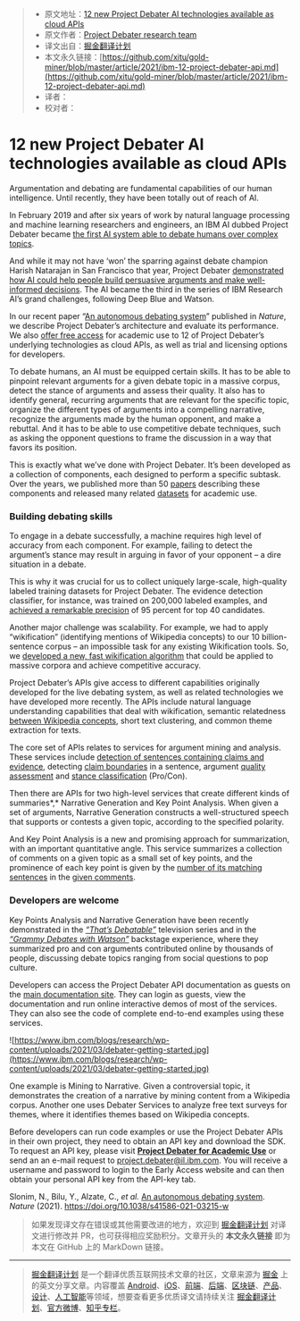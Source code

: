 > * 原文地址：[12 new Project Debater AI technologies available as cloud APIs](https://www.ibm.com/blogs/research/2021/03/project-debater-api/)
> * 原文作者：[Project Debater research team](https://www.ibm.com/blogs/research/author/project-debateril-ibm-com/)
> * 译文出自：[掘金翻译计划](https://github.com/xitu/gold-miner)
> * 本文永久链接：[https://github.com/xitu/gold-miner/blob/master/article/2021/ibm-12-project-debater-api.md](https://github.com/xitu/gold-miner/blob/master/article/2021/ibm-12-project-debater-api.md)
> * 译者：
> * 校对者：

# 12 new Project Debater AI technologies available as cloud APIs

Argumentation and debating are fundamental capabilities of our human intelligence. Until recently, they have been totally out of reach of AI.

In February 2019 and after six years of work by natural language processing and machine learning researchers and engineers, an IBM AI dubbed Project Debater became [the first AI system able to debate humans over complex topics](https://ibm.biz/debater-event).

And while it may not have ‘won’ the sparring against debate champion Harish Natarajan in San Francisco that year, Project Debater [demonstrated how AI could help people build persuasive arguments and make well-informed decisions](https://ibm-research.medium.com/augmenting-humans-ibms-project-debater-ai-gives-human-debating-teams-a-hand-at-cambridge-69a29bcd4eff). The AI became the third in the series of IBM Research AI’s grand challenges, following Deep Blue and Watson.

In our recent paper “[An autonomous debating system](https://eorder.sheridan.com/3_0/app/orders/11030/files/assets/common/downloads/Slonim.pdf)” published in *Nature*, we describe Project Debater’s architecture and evaluate its performance. We also [offer free access](https://early-access-program.debater.res.ibm.com/academic_use.html) for academic use to 12 of Project Debater’s underlying technologies as cloud APIs, as well as trial and licensing options for developers.

To debate humans, an AI must be equipped certain skills. It has to be able to pinpoint relevant arguments for a given debate topic in a massive corpus, detect the stance of arguments and assess their quality. It also has to identify general, recurring arguments that are relevant for the specific topic, organize the different types of arguments into a compelling narrative, recognize the arguments made by the human opponent, and make a rebuttal. And it has to be able to use competitive debate techniques, such as asking the opponent questions to frame the discussion in a way that favors its position.

This is exactly what we’ve done with Project Debater. It’s been developed as a collection of components, each designed to perform a specific subtask. Over the years, we published more than 50 [papers](https://www.research.ibm.com/artificial-intelligence/project-debater/research/) describing these components and released many related [datasets](https://www.research.ibm.com/haifa/dept/vst/debating_data.shtml) for academic use.

### Building debating skills

To engage in a debate successfully, a machine requires high level of accuracy from each component. For example, failing to detect the argument’s stance may result in arguing in favor of your opponent – a dire situation in a debate.

This is why it was crucial for us to collect uniquely large-scale, high-quality labeled training datasets for Project Debater. The evidence detection classifier, for instance, was trained on 200,000 labeled examples, and [achieved a remarkable precision](https://arxiv.org/abs/1911.10763) of 95 percent for top 40 candidates.

Another major challenge was scalability. For example, we had to apply “wikification” (identifying mentions of Wikipedia concepts) to our 10 billion-sentence corpus – an impossible task for any existing Wikification tools. So, we [developed a new, fast wikification algorithm](https://arxiv.org/abs/1908.06785) that could be applied to massive corpora and achieve competitive accuracy.

Project Debater’s APIs give access to different capabilities originally developed for the live debating system, as well as related technologies we have developed more recently. The APIs include natural language understanding capabilities that deal with wikification, semantic relatedness [between Wikipedia concepts](https://www.aclweb.org/anthology/L18-1408.pdf), short text clustering, and common theme extraction for texts.

The core set of APIs relates to services for argument mining and analysis. These services include [detection of sentences containing claims and evidence](https://www.google.com/url?sa=t&rct=j&q=&esrc=s&source=web&cd=&ved=2ahUKEwjezKWPgbXvAhU1JMUKHXjwDQkQFjAAegQIAhAD&url=https%3A%2F%2Farxiv.org%2Fabs%2F1911.10763&usg=AOvVaw0eUm-tVPfKf0OpVrVKvSWh), detecting [claim boundaries](https://www.aclweb.org/anthology/C14-1141/) in a sentence, argument [quality assessment](https://www.google.com/url?sa=t&rct=j&q=&esrc=s&source=web&cd=&ved=2ahUKEwi43fGrgbXvAhVL2KQKHZt2BLUQFjABegQIAxAD&url=https%3A%2F%2Farxiv.org%2Fabs%2F1911.11408&usg=AOvVaw2vnRuQaiZZ4yLfqoQ4GFur) and [stance classification](https://www.aclweb.org/anthology/E17-1024.pdf) (Pro/Con).

Then there are APIs for two high-level services that create different kinds of summaries*,* Narrative Generation and Key Point Analysis. When given a set of arguments, Narrative Generation constructs a well-structured speech that supports or contests a given topic, according to the specified polarity.

And Key Point Analysis is a new and promising approach for summarization, with an important quantitative angle. This service summarizes a collection of comments on a given topic as a small set of key points, and the prominence of each key point is given by the [number of its matching sentences](https://www.aclweb.org/anthology/2020.acl-main.371.pdf) in the [given comments](https://www.aclweb.org/anthology/2020.emnlp-main.3.pdf).

### Developers are welcome

Key Points Analysis and Narrative Generation have been recently demonstrated in the *[“That’s Debatable”](https://www.research.ibm.com/artificial-intelligence/project-debater/thats-debatable/)* television series and in the *[“Grammy Debates with Watson”](https://www.grammy.com/watson)* backstage experience, where they summarized pro and con arguments contributed online by thousands of people, discussing debate topics ranging from social questions to pop culture.

Developers can access the Project Debater API documentation as guests on the [main documentation site](https://early-access-program.debater.res.ibm.com/). They can login as guests, view the documentation and run online interactive demos of most of the services. They can also see the code of complete end-to-end examples using these services.

![https://www.ibm.com/blogs/research/wp-content/uploads/2021/03/debater-getting-started.jpg](https://www.ibm.com/blogs/research/wp-content/uploads/2021/03/debater-getting-started.jpg)

One example is Mining to Narrative. Given a controversial topic, it demonstrates the creation of a narrative by mining content from a Wikipedia corpus. Another one uses Debater Services to analyze free text surveys for themes, where it identifies themes based on Wikipedia concepts.

Before developers can run code examples or use the Project Debater APIs in their own project, they need to obtain an API key and download the SDK. To request an API key, please visit **[Project Debater for Academic Use](https://early-access-program.debater.res.ibm.com/academic_use.html)** or send an an e-mail request to [project.debater@il.ibm.com](mailto:project.debater@il.ibm.com). You will receive a username and password to login to the Early Access website and can then obtain your personal API key from the API-key tab.

Slonim, N., Bilu, Y., Alzate, C., *et al.* [An autonomous debating system](https://eorder.sheridan.com/3_0/app/orders/11030/files/assets/common/downloads/Slonim.pdf). *Nature* (2021). https://doi.org/10.1038/s41586-021-03215-w

> 如果发现译文存在错误或其他需要改进的地方，欢迎到 [掘金翻译计划](https://github.com/xitu/gold-miner) 对译文进行修改并 PR，也可获得相应奖励积分。文章开头的 **本文永久链接** 即为本文在 GitHub 上的 MarkDown 链接。

---

> [掘金翻译计划](https://github.com/xitu/gold-miner) 是一个翻译优质互联网技术文章的社区，文章来源为 [掘金](https://juejin.im) 上的英文分享文章。内容覆盖 [Android](https://github.com/xitu/gold-miner#android)、[iOS](https://github.com/xitu/gold-miner#ios)、[前端](https://github.com/xitu/gold-miner#前端)、[后端](https://github.com/xitu/gold-miner#后端)、[区块链](https://github.com/xitu/gold-miner#区块链)、[产品](https://github.com/xitu/gold-miner#产品)、[设计](https://github.com/xitu/gold-miner#设计)、[人工智能](https://github.com/xitu/gold-miner#人工智能)等领域，想要查看更多优质译文请持续关注 [掘金翻译计划](https://github.com/xitu/gold-miner)、[官方微博](http://weibo.com/juejinfanyi)、[知乎专栏](https://zhuanlan.zhihu.com/juejinfanyi)。
